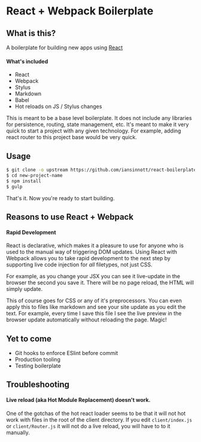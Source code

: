 # React + Webpack Boilerplate

## What is this?

A boilerplate for building new apps using [React][react]

#### What's included

* React
* Webpack
* Stylus
* Markdown
* Babel
* Hot reloads on JS / Stylus changes

This is meant to be a base level boilerplate. It does not include any libraries for persistence, routing, state management, etc. It's meant to make it very quick to start a project with any given technology. For example, adding react router to this project base would be very quick.

## Usage

```bash
$ git clone -o upstream https://github.com/iansinnott/react-boilerplate.git new-project-name
$ cd new-project-name
$ npm install
$ gulp
```

That's it. Now you're ready to start building.

## Reasons to use React + Webpack

#### Rapid Development

React is declarative, which makes it a pleasure to use for anyone who is used to the manual way of triggering DOM updates. Using React with Webpack allows you to take rapid development to the next step by supporting live code injection for _all_ filetypes, not just CSS.

For example, as you change your JSX you can see it live-update in the browser the second  you save it. There will be no page reload, the HTML will simply update.

This of course goes for CSS or any of it's preprocessors. You can even apply this to files like markdown and see your site update as you edit the text. For example, every time I save this file I see the live preview in the browser update automatically without reloading the page. Magic!

## Yet to come

* Git hooks to enforce ESlint before commit
* Production tooling
* Testing boilerplate

[react]: http://facebook.github.io/react/

## Troubleshooting

#### Live reload (aka Hot Module Replacement) doesn't work.

One of the gotchas of the hot react loader seems to be that it will not hot work with files in the root of the client directory. If you edit `client/index.js` or `client/Router.js` it will not do a live reload, you will have to to it manually.
